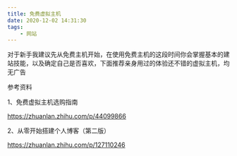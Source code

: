 ```yaml
---
title: 免费虚拟主机
date: 2020-12-02 14:31:30
tags:
	- 网站
---
```




对于新手我建议先从免费主机开始，在使用免费主机的这段时间你会掌握基本的建站技能，以及确定自己是否喜欢，下面推荐亲身用过的体验还不错的虚拟主机，均无广告





参考资料

1、免费虚拟主机选购指南

https://zhuanlan.zhihu.com/p/44099866

2、从零开始搭建个人博客（第二版）

https://zhuanlan.zhihu.com/p/127110246